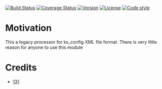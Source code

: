 [![Build Status](https://github.com/131/ksconfig/actions/workflows/test.yml/badge.svg?branch=master)](https://github.com/131/ksconfig/actions/workflows/test.yml)
[![Coverage Status](https://coveralls.io/repos/github/131/ksconfig/badge.svg?branch=master)](https://coveralls.io/github/131/ksconfig?branch=master)
[![Version](https://img.shields.io/npm/v/ksconfig.svg)](https://www.npmjs.com/package/ksconfig)
[![License](https://img.shields.io/badge/license-MIT-blue.svg)](http://opensource.org/licenses/MIT)
[![Code style](https://img.shields.io/badge/code%2fstyle-ivs-green.svg)](https://www.npmjs.com/package/eslint-plugin-ivs)


# Motivation

This a legacy processor for ks_config XML file format. There is very little reason for anyone to use this module


# Credits
* [131](https://github.com/131)
